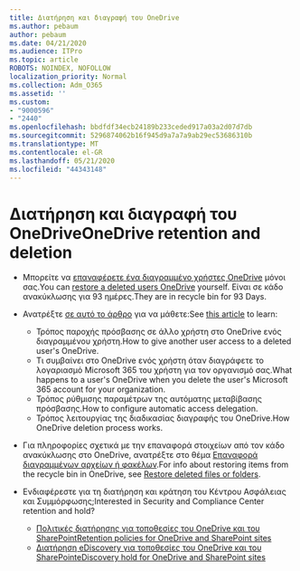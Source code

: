 ```yaml
---
title: Διατήρηση και διαγραφή του OneDrive
ms.author: pebaum
author: pebaum
ms.date: 04/21/2020
ms.audience: ITPro
ms.topic: article
ROBOTS: NOINDEX, NOFOLLOW
localization_priority: Normal
ms.collection: Adm_O365
ms.assetid: ''
ms.custom:
- "9000596"
- "2440"
ms.openlocfilehash: bbdfdf34ecb24189b233ceded917a03a2d07d7db
ms.sourcegitcommit: 5296874062b16f945d9a7a7a9ab29ec53686310b
ms.translationtype: MT
ms.contentlocale: el-GR
ms.lasthandoff: 05/21/2020
ms.locfileid: "44343148"
---
```

# <a name="onedrive-retention-and-deletion"></a><span data-ttu-id="a75d7-102">Διατήρηση και διαγραφή του OneDrive</span><span class="sxs-lookup"><span data-stu-id="a75d7-102">OneDrive retention and deletion</span></span>

- <span data-ttu-id="a75d7-103">Μπορείτε να [επαναφέρετε ένα διαγραμμένο χρήστες OneDrive](https://docs.microsoft.com/onedrive/restore-deleted-onedrive) μόνοι σας.</span><span class="sxs-lookup"><span data-stu-id="a75d7-103">You can [restore a deleted users OneDrive](https://docs.microsoft.com/onedrive/restore-deleted-onedrive) yourself.</span></span> <span data-ttu-id="a75d7-104">Είναι σε κάδο ανακύκλωσης για 93 ημέρες.</span><span class="sxs-lookup"><span data-stu-id="a75d7-104">They are in recycle bin for 93 Days.</span></span>

- <span data-ttu-id="a75d7-105">Ανατρέξτε [σε αυτό το άρθρο](https://docs.microsoft.com/onedrive/retention-and-deletion) για να μάθετε:</span><span class="sxs-lookup"><span data-stu-id="a75d7-105">See [this article](https://docs.microsoft.com/onedrive/retention-and-deletion) to learn:</span></span>
    - <span data-ttu-id="a75d7-106">Τρόπος παροχής πρόσβασης σε άλλο χρήστη στο OneDrive ενός διαγραμμένου χρήστη.</span><span class="sxs-lookup"><span data-stu-id="a75d7-106">How to give another user access to a deleted user's OneDrive.</span></span>
    - <span data-ttu-id="a75d7-107">Τι συμβαίνει στο OneDrive ενός χρήστη όταν διαγράφετε το λογαριασμό Microsoft 365 του χρήστη για τον οργανισμό σας.</span><span class="sxs-lookup"><span data-stu-id="a75d7-107">What happens to a user's OneDrive when you delete the user's Microsoft 365 account for your organization.</span></span>
    - <span data-ttu-id="a75d7-108">Τρόπος ρύθμισης παραμέτρων της αυτόματης μεταβίβασης πρόσβασης.</span><span class="sxs-lookup"><span data-stu-id="a75d7-108">How to configure automatic access delegation.</span></span>
    - <span data-ttu-id="a75d7-109">Τρόπος λειτουργίας της διαδικασίας διαγραφής του OneDrive.</span><span class="sxs-lookup"><span data-stu-id="a75d7-109">How OneDrive deletion process works.</span></span>

- <span data-ttu-id="a75d7-110">Για πληροφορίες σχετικά με την επαναφορά στοιχείων από τον κάδο ανακύκλωσης στο OneDrive, ανατρέξτε στο θέμα [Επαναφορά διαγραμμένων αρχείων ή φακέλων](https://support.office.com/article/949ada80-0026-4db3-a953-c99083e6a84f).</span><span class="sxs-lookup"><span data-stu-id="a75d7-110">For info about restoring items from the recycle bin in OneDrive, see [Restore deleted files or folders](https://support.office.com/article/949ada80-0026-4db3-a953-c99083e6a84f).</span></span>

- <span data-ttu-id="a75d7-111">Ενδιαφέρεστε για τη διατήρηση και κράτηση του Κέντρου Ασφάλειας και Συμμόρφωσης;</span><span class="sxs-lookup"><span data-stu-id="a75d7-111">Interested in Security and Compliance Center retention and hold?</span></span>
    - [<span data-ttu-id="a75d7-112">Πολιτικές διατήρησης για τοποθεσίες του OneDrive και του SharePoint</span><span class="sxs-lookup"><span data-stu-id="a75d7-112">Retention policies for OneDrive and SharePoint sites</span></span>](https://docs.microsoft.com/office365/securitycompliance/retention-policies?redirectSourcePath=%252farticle%252f5e377752-700d-4870-9b6d-12bfc12d2423#content-in-onedrive-accounts-and-sharepoint-sites)
    - [<span data-ttu-id="a75d7-113">Διατήρηση eDiscovery για τοποθεσίες του OneDrive και του SharePoint</span><span class="sxs-lookup"><span data-stu-id="a75d7-113">eDiscovery hold for OneDrive and SharePoint sites</span></span>](https://docs.microsoft.com/office365/securitycompliance/ediscovery-cases#step-4-place-content-locations-on-hold)
